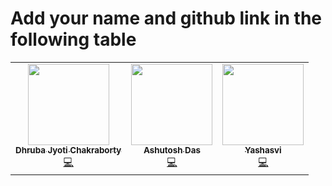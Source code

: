 # Add your name and github link in the following table

<table>
  <tbody><tr>
    <td align="center"><a href="https://github.com/dhrubajyoti89"><img alt="" src="https://avatars.githubusercontent.com/u/61685945?s=400&u=73c269ed8f223185ad995396042d6141e2147aec&v=4" width="130px;"><br><sub><b>
 Dhruba Jyoti Chakraborty </b></sub></a><br><a href="" title="Code">💻 </a></td></a></td>

 <td align="center"><a href="https://github.com/Ash-exp"><img alt="" src="https://avatars.githubusercontent.com/u/68757539?s=400&u=98107675c2bed3b007daea33f853a3f9a3da269f&v=4" width="130px;"><br><sub><b>
 Ashutosh Das </b></sub></a><br><a href="" title="Code">💻 </a></td></a></td>

 <td align="center"><a href="https://github.com/kmryashasvi"><img alt="" src="https://avatars.githubusercontent.com/u/66861659?s=400&u=64fefa0d1dc0f089b0cdb61f10f3691ee24cd636&v=4" width="130px;"><br><sub><b>
 Yashasvi </b></sub></a><br><a href="" title="Code">💻 </a></td></a></td>
  </tr>
</tbody></table>
